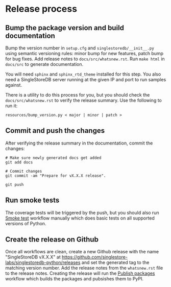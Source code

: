 # Release process

## Bump the package version and build documentation

Bump the version number in `setup.cfg` and `singlestoredb/__init__.py` using
semantic versioning rules: minor bump for new features, patch bump for
bug fixes. Add release notes to `docs/src/whatsnew.rst`. Run `make html` in
`docs/src` to generate documentation.

You will need `sphinx` and `sphinx_rtd_theme` installed for this step. You
also need a SingleStoreDB server running at the given IP and port to run
samples against.

There is a utility to do this process for you, but you should check the
`docs/src/whatsnew.rst` to verify the release summary. Use the following
to run it:
```
resources/bump_version.py < major | minor | patch >

```

## Commit and push the changes

After verifying the release summary in the documentation, commit the changes:
```
# Make sure newly generated docs get added
git add docs

# Commit changes
git commit -am "Prepare for vX.X.X release".

git push

```

## Run smoke tests

The coverage tests will be triggered by the push, but you should also run
[Smoke test](https://github.com/singlestore-labs/singlestoredb-python/actions/workflows/smoke-test.yml)
workflow manually which does basic tests on all supported versions of Python.

## Create the release on Github

Once all workflows are clean, create a new Github release with the name
"SingleStoreDB vX.X.X" at <https://github.com/singlestore-labs/singlestoredb-python/releases>
and set the generated tag to the matching version
number. Add the release notes from the `whatsnew.rst` file to the release
notes. Creating the release will run the [Publish packages](https://github.com/singlestore-labs/singlestoredb-python/actions/workflows/publish.yml)
workflow which builds the packages and pubsishes them to PyPI.
